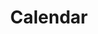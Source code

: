 ---
weight: 10
icon: "/images/IconFeatureCalendar.png"
icon_alt_text: "13:20:Sync iPhone App Feature : Calendar"
screenshots: "/images/FeatureCalendarScreenshot.png"
title: Calendar
description: >
  <p>Your <strong>Dreamspell Calendar Dashboard</strong> with all the details you need to stay in sync: Tzolkin, 13 Moon Calendar, and the daily affirmation to meditate. Displayed along our Gregorian calendar so you can <strong>calculate the Kin on any date.</strong></p>
  <p><strong>Many layers</strong> that highlight different aspects or add functionality.</p>
---